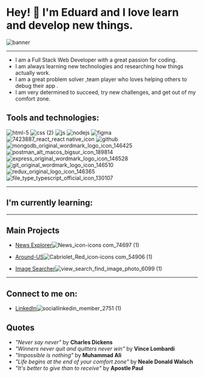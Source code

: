 # Hey! 👋 I'm Eduard and I love learn and develop new things.



![banner](https://user-images.githubusercontent.com/87845853/229977223-cea585b1-9924-43bb-8322-94f2b819cd6e.jpg)



___________
* I am a Full Stack Web Developer with a great passion for coding.
* I am always learning new technologies and researching how things actually work.
* I am a great problem solver ,team player who loves helping others to debug their app . 
* I am very determined to succeed, try new challenges, and get out of my comfort zone.

## Tools and technologies:

![html-5](https://user-images.githubusercontent.com/87845853/167110452-d5d4c7c6-747d-481e-9360-8d8414a7da00.png)
![css (2)](https://user-images.githubusercontent.com/87845853/167110487-02413aac-648f-4711-8a8d-c91079a3e8a5.png)
![js](https://user-images.githubusercontent.com/87845853/167110942-4bc98daa-6d38-4c9c-9d91-1348490c4171.png)
![nodejs](https://user-images.githubusercontent.com/87845853/167111210-deee7d57-075f-4d9f-b1a8-f0fc9546c7e1.png)
![figma](https://user-images.githubusercontent.com/87845853/167111349-373c3747-98d4-4b51-bd42-cdcb5da9db82.png)
![7423887_react_react native_icon](https://user-images.githubusercontent.com/87845853/167112302-71df704c-51e7-4778-be7f-79f1caa0139c.png)
![github](https://user-images.githubusercontent.com/87845853/167112317-188d30c5-aca8-44f8-a7b4-d7dd4577940a.png)
![mongodb_original_wordmark_logo_icon_146425](https://user-images.githubusercontent.com/87845853/167112694-ea5f3194-3cc6-4e60-a55b-6282356ef744.png)
![postman_alt_macos_bigsur_icon_189814](https://user-images.githubusercontent.com/87845853/167113134-d9bcf50a-2c13-4fc0-b968-f21aab2c534c.png)
![express_original_wordmark_logo_icon_146528](https://user-images.githubusercontent.com/87845853/167113018-c76f5b39-ae12-4925-b11c-ca56ffde65ee.png)
![git_original_wordmark_logo_icon_146510](https://user-images.githubusercontent.com/87845853/167113222-b70184c2-bda1-4e6a-b76a-8c9397a5335f.png)
![redux_original_logo_icon_146365](https://user-images.githubusercontent.com/87845853/167113363-10a107e7-2d97-42fe-9eae-c126ca2e5d4a.png)
![file_type_typescript_official_icon_130107](https://user-images.githubusercontent.com/87845853/167113414-0e1560e6-30c2-4525-91f2-111d6533c44a.png)
________________________________________
## I'm currently learning:


__________________________
## Main Projects 
* [News Explorer](https://github.com/Eduard-L/news-explorer-frontend)![News_icon-icons com_74697 (1)](https://user-images.githubusercontent.com/87845853/167114541-97bf5a6c-69b7-4a68-8f86-c7fab8c108b1.png)


* [Around-US](https://github.com/Eduard-L/react-around-api-full)![Cabriolet_Red_icon-icons com_54906 (1)](https://user-images.githubusercontent.com/87845853/167114535-56e0f0b5-197d-4893-924a-3390d789994f.png)


* [Image Searcher](https://github.com/Eduard-L/react-image-searcher)![view_search_find_image_photo_6099 (1)](https://user-images.githubusercontent.com/87845853/167114552-ceca431a-004a-4c2f-a555-c75e3905cdea.png)



___________________________________
## Connect to me on: 
* [LinkedIn](https://linkedin.com/in/eduard-loktev)![sociallinkedin_member_2751 (1)](https://user-images.githubusercontent.com/87845853/167114531-d72b10f1-25b6-4de4-b796-b47fe71d86ae.png)

## Quotes
* *"Never say never"* by **Charles Dickens**
* *"Winners never quit and quitters never win"* by **Vince Lombardi**
* *"Impossible is nothing"* by **Muhammad Ali**
* *"Life begins at the end of your comfort zone"* by  **Neale Donald Walsch**
* *"It's better to give than to receive"* by  **Apostle Paul**




